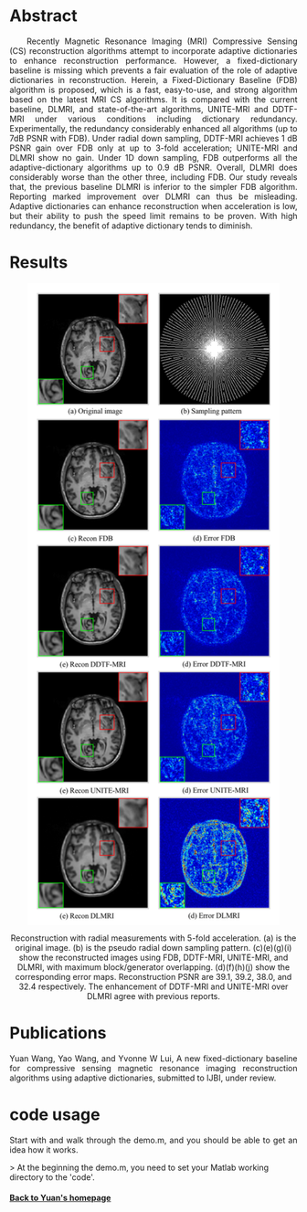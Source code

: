 # Abstract
<div style="text-align: justify; text-indent: 30px;"><p>
Recently Magnetic Resonance Imaging (MRI) Compressive Sensing (CS) reconstruction algorithms attempt to incorporate adaptive dictionaries to enhance reconstruction performance. However, a fixed-dictionary baseline is missing which prevents a fair evaluation of the role of adaptive dictionaries in reconstruction. Herein, a Fixed-Dictionary Baseline (FDB) algorithm is proposed, which is a fast, easy-to-use, and strong algorithm based on the latest MRI CS algorithms. It is compared with the current baseline, DLMRI, and state-of-the-art algorithms, UNITE-MRI and DDTF-MRI under various conditions including dictionary redundancy. Experimentally, the redundancy considerably enhanced all algorithms (up to 7dB PSNR with FDB). Under radial down sampling, DDTF-MRI achieves 1 dB PSNR gain over FDB only at up to 3-fold acceleration; UNITE-MRI and DLMRI show no gain. Under 1D down sampling, FDB outperforms all the adaptive-dictionary algorithms up to 0.9 dB PSNR. Overall, DLMRI does considerably worse than the other three, including FDB. Our study reveals that, the previous baseline DLMRI is inferior to the simpler FDB algorithm. Reporting marked improvement over DLMRI can thus be misleading. Adaptive dictionaries can enhance reconstruction when acceleration is low, but their ability to push the speed limit remains to be proven. With high redundancy, the benefit of adaptive dictionary tends to diminish.
</p></div>

# Results
<center>
<img width="440" height="1125" align="center" src="assets/images/reconstruction_comparison.png?raw=true">
</center>
<div style="text-align: justify; text-align:center;" >
<p>
Reconstruction with radial measurements with 5-fold acceleration.
(a) is the original image. (b) is the pseudo radial down sampling pattern.
(c)(e)(g)(i) show the reconstructed images using FDB, DDTF-MRI, UNITE-MRI,
and DLMRI, with maximum block/generator overlapping.
(d)(f)(h)(j) show the corresponding error maps. Reconstruction
PSNR are 39.1, 39.2, 38.0, and 32.4 respectively.
The enhancement of DDTF-MRI and UNITE-MRI over DLMRI agree with previous reports.
</p></div>

# Publications
<div style="text-align: justify;"><p>
Yuan Wang, Yao Wang, and Yvonne W Lui,
A new fixed-dictionary baseline for compressive sensing magnetic resonance imaging reconstruction algorithms using adaptive dictionaries,
submitted to IJBI, under review.
</p></div>

# code usage
<div style="text-align: justify;"><p>
Start with and walk through the demo.m,
and you should be able to get an idea how it works.
</p></div>
> At the beginning the demo.m, you need to set your Matlab working directory to the 'code'.

#### <a href="https://yuanwangonward.github.io/">Back to Yuan's homepage</a>

